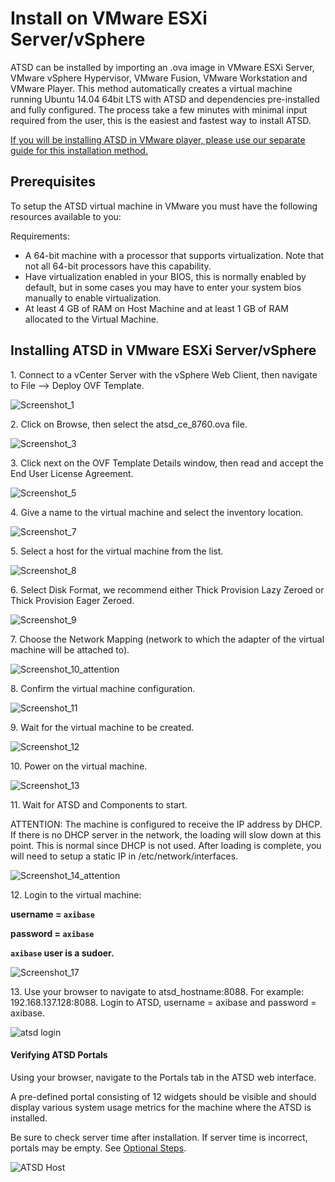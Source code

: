 # Install on VMware ESXi Server/vSphere


ATSD can be installed by importing an .ova image in VMware ESXi Server,
VMware vSphere Hypervisor, VMware Fusion, VMware Workstation and VMware
Player. This method automatically creates a virtual machine running
Ubuntu 14.04 64bit LTS with ATSD and dependencies pre-installed and
fully configured. The process take a few minutes with minimal input
required from the user, this is the easiest and fastest way to install
ATSD.

[If you will be installing ATSD in VMware player, please use our
separate guide for this installation
method.](vmware.md "Install ATSD on VMware")

## Prerequisites

To setup the ATSD virtual machine in VMware you must have the following
resources available to you:

Requirements:

-   A 64-bit machine with a processor that supports virtualization. Note
    that not all 64-bit processors have this capability.
-   Have virtualization enabled in your BIOS, this is normally enabled
    by default, but in some cases you may have to enter your system bios
    manually to enable virtualization.
-   At least 4 GB of RAM on Host Machine and at least 1 GB of RAM
    allocated to the Virtual Machine.

## Installing ATSD in VMware ESXi Server/vSphere

​1. Connect to a vCenter Server with the vSphere Web Client, then
navigate to File –\> Deploy OVF Template.

![](images/Screenshot_1.png "Screenshot_1")

​2. Click on Browse, then select the atsd\_ce\_8760.ova file.

![](images/Screenshot_3.png "Screenshot_3")

​3. Click next on the OVF Template Details window, then read and accept
the End User License Agreement.

![](images/Screenshot_5.png "Screenshot_5")

​4. Give a name to the virtual machine and select the inventory
location.

![](images/Screenshot_7.png "Screenshot_7")

​5. Select a host for the virtual machine from the list.

![](images/Screenshot_8.png "Screenshot_8")

​6. Select Disk Format, we recommend either Thick Provision Lazy Zeroed
or Thick Provision Eager Zeroed.

![](images/Screenshot_9.png "Screenshot_9")

​7. Choose the Network Mapping (network to which the adapter of the
virtual machine will be attached to).

![](images/Screenshot_10_attention.png "Screenshot_10_attention")

​8. Confirm the virtual machine configuration.

![](images/Screenshot_11.png "Screenshot_11")

​9. Wait for the virtual machine to be created.

![](images/Screenshot_12.png "Screenshot_12")

​10. Power on the virtual machine.

![](images/Screenshot_13.png "Screenshot_13")

​11. Wait for ATSD and Components to start.

ATTENTION: The machine is configured to receive the IP address by DHCP.
If there is no DHCP server in the network, the loading will slow down at
this point. This is normal since DHCP is not used. After loading is
complete, you will need to setup a static IP in /etc/network/interfaces.

![](images/Screenshot_14_attention.png "Screenshot_14_attention")

​12. Login to the virtual machine:

**username = `axibase`**

**password = `axibase`**

**`axibase` user is a sudoer.**

![](images/Screenshot_17.png "Screenshot_17")

​13. Use your browser to navigate to atsd_hostname:8088. For example:
192.168.137.128:8088. Login to ATSD, username = axibase and password =
axibase.

![](images/atsd-login1.png "atsd login")

#### Verifying ATSD Portals 

Using your browser, navigate to the Portals tab in the ATSD web
interface.

A pre-defined portal consisting of 12 widgets should be visible and
should display various system usage metrics for the machine where the
ATSD is installed.

Be sure to check server time after installation. If server time is
incorrect, portals may be empty. See [Optional
Steps](vmware.md#optional).

![](images/fresh_atsd_portal21.png "ATSD Host")

